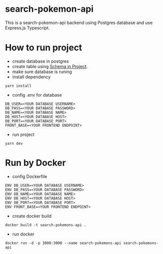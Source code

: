 # search-pokemon-api
This is a search-pokemon-api backend using Postgres database and use Express.js Typescript.

# How to run project
- create database in postgres
- create table using [Schema in Project](https://github.com/harmonicmix/search-pokemon-api/blob/main/src/config/dbSchema.txt).
- make sure database is runing
- install dependency
```
yarn install 
```
- config .env for database
```
DB_USER=<YOUR DATABASE USERNAME>
DB_PASS=<YOUR DATABASE PASSWORD>
DB_NAME=<YOUR DATABASE NAME>
DB_HOST=<YOUR DATABASE HOST>
DB_PORT=<YOUR DATABASE PORT>
FRONT_BASE=<YOUR FRONTEND ENDPOINT>
```
- run project
```
yarn dev 
```

# Run by Docker
- config Dockerfile
```
ENV DB_USER=<YOUR DATABASE USERNAME>
ENV DB_PASS=<YOUR DATABASE PASSWORD>
ENV DB_NAME=<YOUR DATABASE NAME>
ENV DB_HOST=<YOUR DATABASE HOST>
ENV DB_PORT=<YOUR DATABASE PORT>
ENV FRONT_BASE=<YOUR FRONTEND ENDPOINT>
```
- create docker build
```
docker build -t search-pokemons-api .
```
- run docker
```
docker run -d -p 3000:3000 --name search-pokemons-api search-pokemons-api
```


